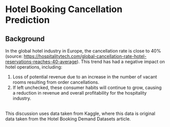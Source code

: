 # Hotel Booking Cancellation Prediction

## Background
  In the global hotel industry in Europe, the cancellation rate is close to 40% (source: https://hospitalitytech.com/global-cancellation-rate-hotel-reservations-reaches-40-average). This trend has had a negative impact on hotel operations, including:
  1. Loss of potential revenue due to an increase in the number of vacant rooms resulting from order cancellations.
  2. If left unchecked, these consumer habits will continue to grow, causing a reduction in revenue and overall profitability for the hospitality industry.
 
 <br>
 This discussion uses data taken from Kaggle, where this data is original data taken from the Hotel Booking Demand Datasets article.
